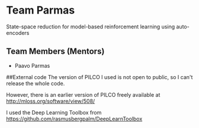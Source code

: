 # Team Parmas
State-space reduction for model-based reinforcement learning using auto-encoders

## Team Members (Mentors)
- Paavo Parmas

##External code
The version of PILCO I used is not open to public, so I can't release the whole code.

However, there is an earlier version of PILCO freely available at
http://mloss.org/software/view/508/

I used the Deep Learning Toolbox from 
https://github.com/rasmusbergpalm/DeepLearnToolbox
